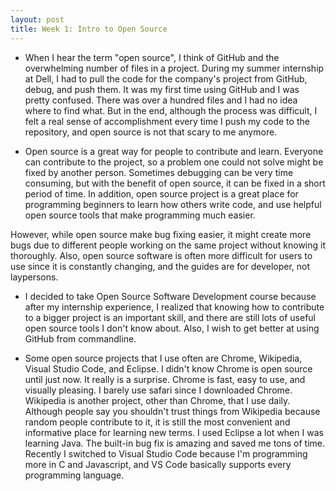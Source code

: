 ```yaml
---
layout: post
title: Week 1: Intro to Open Source
---
```



* When I hear the term "open source", I think of GitHub and the overwhelming number of files in a project. During my summer internship at Dell, I had to pull the code for the company's project from GitHub, debug, and push them. It was my first time using GitHub and I was pretty confused. There was over a hundred files and I had no idea where to find what. But in the end, although the process was difficult, I felt a real sense of accomplishment every time I push my code to the repository, and open source is not that scary to me anymore. 

* Open source is a great way for people to contribute and learn. Everyone can contribute to the project, so a problem one could not solve might be fixed by another person. Sometimes debugging can be very time consuming, but with the benefit of open source, it can be fixed in a short period of time. In addition, open source project is a great place for programming beginners to learn how others write code, and use helpful open source tools that make programming much easier. 

However, while open source make bug fixing easier, it might create more bugs due to different people working on the same project without knowing it thoroughly. Also, open source software is often more difficult for users to use since it is constantly changing, and the guides are for developer, not laypersons. 

* I decided to take Open Source Software Development course because after my internship experience, I realized that knowing how to contribute to a bigger project is an important skill, and there are still lots of useful open source tools I don't know about. Also, I wish to get better at using GitHub from commandline. 

* Some open source projects that I use often are Chrome, Wikipedia, Visual Studio Code, and Eclipse. I didn't know Chrome is open source until just now. It really is a surprise. Chrome is fast, easy to use, and visually pleasing. I barely use safari since I downloaded Chrome. Wikipedia is another project, other than Chrome, that I use daily. Although people say you shouldn't trust things from Wikipedia because random people contribute to it, it is still the most convenient and informative place for learning new terms. I used Eclipse a lot when I was learning Java. The built-in bug fix is amazing and saved me tons of time. Recently I switched to Visual Studio Code because I'm programming more in C and Javascript, and VS Code basically supports every programming language. 


